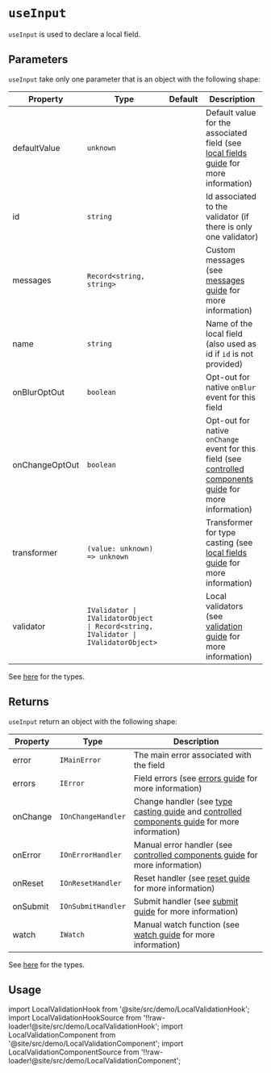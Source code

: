 # `useInput`

`useInput` is used to declare a local field.

## Parameters

`useInput` take only one parameter that is an object with the following shape:

| Property         | Type                                                                               | Default | Description                                                                                                                                                                           |
| ---------------- | ---------------------------------------------------------------------------------- | ------- | ------------------------------------------------------------------------------------------------------------------------------------------------------------------------------------- |
| defaultValue     | `unknown`                                                                          |         | Default value for the associated field (see [local fields guide](/docs/guides/local-fields) for more information)                                                                     |
| id               | `string`                                                                           |         | Id associated to the validator (if there is only one validator)                                                                                                                       |
| messages         | `Record<string, string>`                                                           |         | Custom messages (see [messages guide](/docs/guides/messages-and-i18n) for more information)                                                                                           |
| name <Required/> | `string`                                                                           |         | Name of the local field (also used as id if `id` is not provided)                                                                                                                     |
| onBlurOptOut     | `boolean`                                                                          |         | Opt-out for native `onBlur` event for this field                                                                                                                                      |
| onChangeOptOut   | `boolean`                                                                          |         | Opt-out for native `onChange` event for this field (see [controlled components guide](/docs/guides/controlled-components#validators-and-onchange-event-opt-out) for more information) |
| transformer      | `(value: unknown) => unknown`                                                      |         | Transformer for type casting (see [local fields guide](/docs/guides/local-fields) for more information)                                                                               |
| validator        | `IValidator \| IValidatorObject \| Record<string, IValidator \| IValidatorObject>` |         | Local validators (see [validation guide](/docs/guides/validation) for more information)                                                                                               |

See [here](/docs/api/types) for the types.

## Returns

`useInput` return an object with the following shape:

| Property | Type               | Description                                                                                                                                                                        |
| -------- | ------------------ | ---------------------------------------------------------------------------------------------------------------------------------------------------------------------------------- |
| error    | `IMainError`       | The main error associated with the field                                                                                                                                           |
| errors   | `IError`           | Field errors (see [errors guide](/docs/guides/errors-and-styling) for more information)                                                                                            |
| onChange | `IOnChangeHandler` | Change handler (see [type casting guide](/docs/guides/type-casting-and-default-values) and [controlled components guide](/docs/guides/controlled-components) for more information) |
| onError  | `IOnErrorHandler`  | Manual error handler (see [controlled components guide](/docs/guides/controlled-components#managing-manual-errors) for more information)                                           |
| onReset  | `IOnResetHandler`  | Reset handler (see [reset guide](/docs/guides/submit-and-reset#with-the-onreset-handler) for more information)                                                                     |
| onSubmit | `IOnSubmitHandler` | Submit handler (see [submit guide](/docs/guides/submit-and-reset#using-the-onsubmit-handler) for more information)                                                                 |
| watch    | `IWatch`           | Manual watch function (see [watch guide](/docs/guides/watch) for more information)                                                                                                 |

See [here](/docs/api/types) for the types.

## Usage

import LocalValidationHook from '@site/src/demo/LocalValidationHook';
import LocalValidationHookSource from '!!raw-loader!@site/src/demo/LocalValidationHook';
import LocalValidationComponent from '@site/src/demo/LocalValidationComponent';
import LocalValidationComponentSource from '!!raw-loader!@site/src/demo/LocalValidationComponent';

<DemoTabs Component={LocalValidationComponent} Hook={LocalValidationHook} componentCode={LocalValidationComponentSource} componentMetastring="{9,25,28}" hookCode={LocalValidationHookSource} hookMetastring="{10,31,36}" />
